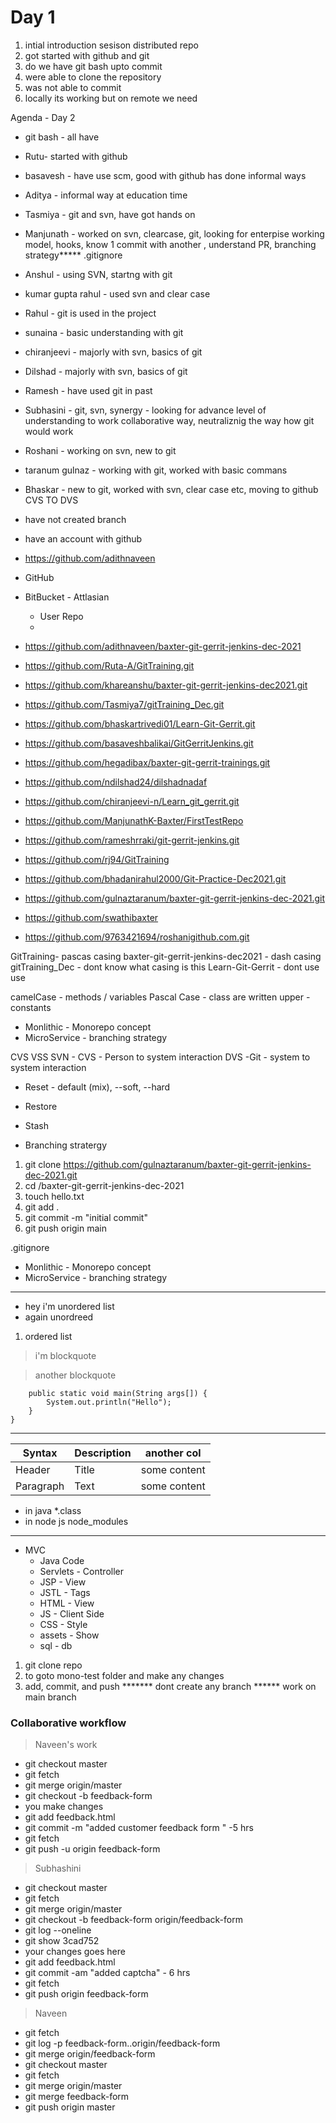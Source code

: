 # Day 1 

1. intial introduction sesison distributed repo 
2. got started with github and git 
3. do we have git bash upto commit 
4. were able to clone the repository 
5. was not able to commit 
6. locally its working but on remote we need 


Agenda - Day 2 
- git bash - all have 

- Rutu- started with github 
- basavesh - have use scm, good with github has done informal ways 
- Aditya - informal way at education time 
- Tasmiya - git and svn, have got hands on 
- Manjunath - worked on svn, clearcase, git, looking for enterpise working model, hooks, know 1 commit with another , understand PR, branching strategy***** 
.gitignore 

- Anshul - using SVN, startng with git 
- kumar gupta rahul - used svn and clear case 
- Rahul - git is used in the project 
- sunaina - basic understanding with git 
- chiranjeevi - majorly with svn, basics of git 
- Dilshad - majorly with svn, basics of git 
- Ramesh - have used git in past 
- Subhasini - git, svn, synergy - looking for advance level of understanding to work collaborative way, neutraliznig the way how git would work 
- Roshani - working on svn, new to git 
- taranum gulnaz - working with git, worked with basic commans 
- Bhaskar - new to git, worked with svn, clear case etc, moving to github CVS TO DVS 


- have not created branch 
- have an account with github 

- https://github.com/adithnaveen
- GitHub
- BitBucket - Attlasian 
	- User Repo 
	- 


- https://github.com/adithnaveen/baxter-git-gerrit-jenkins-dec-2021 
- https://github.com/Ruta-A/GitTraining.git
- https://github.com/khareanshu/baxter-git-gerrit-jenkins-dec2021.git
- https://github.com/Tasmiya7/gitTraining_Dec.git
- https://github.com/bhaskartrivedi01/Learn-Git-Gerrit.git
- https://github.com/basaveshbalikai/GitGerritJenkins.git
- https://github.com/hegadibax/baxter-git-gerrit-trainings.git
- https://github.com/ndilshad24/dilshadnadaf 
- https://github.com/chiranjeevi-n/Learn_git_gerrit.git
- https://github.com/ManjunathK-Baxter/FirstTestRepo
- https://github.com/rameshrraki/git-gerrit-jenkins.git
- https://github.com/rj94/GitTraining
- https://github.com/bhadanirahul2000/Git-Practice-Dec2021.git
- https://github.com/gulnaztaranum/baxter-git-gerrit-jenkins-dec-2021.git
- https://github.com/swathibaxter
- https://github.com/9763421694/roshanigithub.com.git



GitTraining- pascas casing 
baxter-git-gerrit-jenkins-dec2021 - dash casing 
gitTraining_Dec - dont know what casing is this
Learn-Git-Gerrit - dont use use 

camelCase - methods / variables 
Pascal Case - class are written 
upper - constants 



- Monlithic - Monorepo concept 
- MicroService  - branching strategy 

CVS
VSS 
SVN 
	- CVS - Person to system interaction 
DVS 
	-Git - system to system interaction


- Reset  - default (mix), --soft, --hard 
- Restore 
- Stash 

- Branching stratergy 


1. git clone https://github.com/gulnaztaranum/baxter-git-gerrit-jenkins-dec-2021.git
2. cd /baxter-git-gerrit-jenkins-dec-2021
3. touch hello.txt
4. git add . 
5. git commit -m "initial commit"
6. git push origin main 




.gitignore 


- Monlithic - Monorepo concept 
- MicroService  - branching strategy 



--- 
- hey i'm unordered list 
- again unordreed 

1. ordered list 


> i'm blockquote 

> another blockquote 

```class Hello {
	public static void main(String args[]) {
		System.out.println("Hello");
	}
}

```

--- 

| Syntax    | Description | another col  |
| --------- | ----------- | ------------ |
| Header    | Title       | some content |
| Paragraph | Text        | some content |



- in java *.class 
- in node js node_modules


---- 
- MVC 
  - Java Code 
  - Servlets - Controller 
  - JSP - View 
  - JSTL - Tags 
  - HTML - View 
  - JS - Client Side 
  - CSS - Style 
  - assets - Show 
  - sql - db 




1. git clone repo 
2. to goto mono-test folder and make any changes 
3. add, commit, and push ******* dont create any branch ****** work on main branch 





### Collaborative workflow 

> Naveen's work 

- git checkout master 
- git fetch 
- git merge origin/master
- git checkout -b feedback-form
- you make changes 
- git add feedback.html 
- git commit -m "added customer feedback form " -5 hrs 
- git fetch 
- git push -u origin feedback-form


> Subhashini 

- git checkout master 
- git fetch 
- git merge origin/master
- git checkout -b feedback-form origin/feedback-form
- git log --oneline 
- git show 3cad752
- your changes goes here 
- git add feedback.html 
- git commit -am "added captcha" - 6 hrs 
- git fetch 
- git push origin feedback-form


> Naveen 

- git fetch 
- git log -p feedback-form..origin/feedback-form
- git merge origin/feedback-form
- git checkout master
- git fetch 
- git merge origin/master
- git merge feedback-form
- git push origin master




